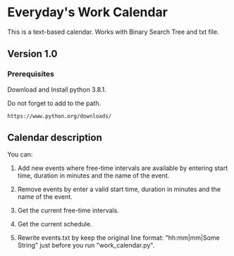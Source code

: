 # Everyday's Work Calendar
This is a text-based calendar.
Works with Binary Search Tree and txt file. 

## Version 1.0

### Prerequisites
Download and Install python 3.8.1.

Do not forget to add to the path.
```
https://www.python.org/downloads/
```

## Calendar description
You can:

1. Add new events where free-time intervals are available by entering start time, duration in minutes and the name of the event.

2. Remove events by enter a valid start time, duration in minutes and the name of the event.

3. Get the current free-time intervals.

4. Get the current schedule.

5. Rewrite events.txt by keep the original line format: "hh:mm|mm|Some String" just before you run "work_calendar.py".


